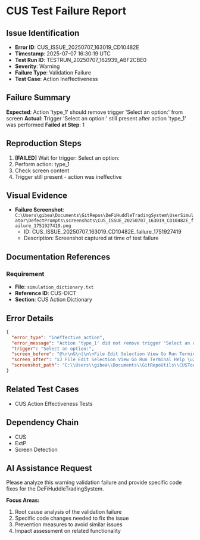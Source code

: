 # CUS Test Failure Report

## Issue Identification
- **Error ID**: CUS_ISSUE_20250707_163019_CD10482E
- **Timestamp**: 2025-07-07 16:30:19 UTC
- **Test Run ID**: TESTRUN_20250707_162939_ABF2CBE0
- **Severity**: Warning
- **Failure Type**: Validation Failure
- **Test Case**: Action Ineffectiveness

## Failure Summary
**Expected**: Action 'type_1' should remove trigger 'Select an option:' from screen
**Actual**: Trigger 'Select an option:' still present after action 'type_1' was performed
**Failed at Step**: 1

## Reproduction Steps
1. **[FAILED]** Wait for trigger: Select an option:
2. Perform action: type_1
3. Check screen content
4. Trigger still present - action was ineffective

## Visual Evidence
- **Failure Screenshot**: `C:\Users\gibea\Documents\GitRepos\DeFiHuddleTradingSystem\UserSimulator\DefectPrompts\screenshots\CUS_ISSUE_20250707_163019_CD10482E_failure_1751927419.png`
  - ID: CUS_ISSUE_20250707_163019_CD10482E_failure_1751927419
  - Description: Screenshot captured at time of test failure

## Documentation References
### Requirement
- **File**: `simulation_dictionary.txt`
- **Reference ID**: CUS-DICT
- **Section**: CUS Action Dictionary

## Error Details
```json
{
  "error_type": "ineffective_action",
  "error_message": "Action 'type_1' did not remove trigger 'Select an option:' from screen",
  "trigger": "Select an option:",
  "screen_before": "@\n\n&\n|\n\nFile Edit Selection View Go Run Terminal\n\nEXPLORER,\n\n> ExternalRequirementsManagement\n\n\\ NewErrors\nY NewEvents\n\n> prompts\n\n> RemediationResults\n\n> TestCases\n\n> TestResults\n\n> UserSimulator\n\n\u2018\u00a75 _ExtPStartupManual.bat\n\n= copilot\n\u00a5 Advanced_UseCase_Discovery_Techniques.md\n\n Alternative_Test_An",
  "screen_after": "xJ File Edit Selection View Go Run Terminal Help \u20ac5 P GitRepoutils\nOo EXPLORER \u00ae@ CUSpy [2] X \u2014 & EnhancedCUS.py U by ao\nCUSTool > CUS py >...\n82\nai 83\n84\n&\u00ae > ExternalRequirementsManagement i\n> Logs \u00b0 86\n\u00a3 \\ NewErrors 87\n\\ NewEvents oe\n> prompts *\nCg jer 90\n> RemediationResults cn\neS) > TestCases 9",
  "screenshot_path": "C:\\Users\\gibea\\Documents\\GitRepoUtils\\CUSTool\\Logs\\Screenshots\\screenshot_1751927417.png"
}
```

## Related Test Cases
- CUS Action Effectiveness Tests

## Dependency Chain
- CUS
- ExtP
- Screen Detection

## AI Assistance Request

Please analyze this warning validation failure and provide specific code fixes for the DeFiHuddleTradingSystem.

**Focus Areas:**
1. Root cause analysis of the validation failure
2. Specific code changes needed to fix the issue
3. Prevention measures to avoid similar issues
4. Impact assessment on related functionality